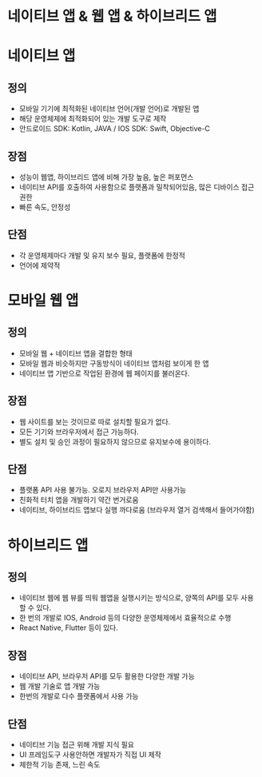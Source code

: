 # 네이티브 앱 & 웹 앱 & 하이브리드 앱

# 네이티브 앱

## 정의

- 모바일 기기에 최적화된 네이티브 언어(개발 언어)로 개발된 앱
- 해당 운영체제에 최적화되어 있는 개발 도구로 제작
- 안드로이드 SDK: Kotlin, JAVA / IOS SDK: Swift, Objective-C

## 장점

- 성능이 웹앱, 하이브리드 앱에 비해 가장 높음, 높은 퍼포먼스
- 네이티브 API를 호출하여 사용함으로 플랫폼과 밀착되어있음, 많은 디바이스 접근 권한
- 빠른 속도, 안정성

## 단점

- 각 운영체제마다 개발 및 유지 보수 필요, 플랫폼에 한정적
- 언어에 제약적

# 모바일 웹 앱

## 정의

- 모바일 웹 + 네이티브 앱을 결합한 형태
- 모바일 웹과 비슷하지만 구동방식이 네이티브 앱처럼 보이게 한 앱
- 네이티브 앱 기반으로 작업된 환경에 웹 페이지를 불러온다.

## 장점

- 웹 사이트를 보는 것이므로 따로 설치할 필요가 없다.
- 모든 기기와 브라우저에서 접근 가능하다.
- 별도 설치 및 승인 과정이 필요하지 않으므로 유지보수에 용이하다.

## 단점

- 플랫폼 API 사용 불가능. 오로지 브라우저 API만 사용가능
- 친화적 터치 앱을 개발하기 약간 번거로움
- 네이티브, 하이브리드 앱보다 실행 까다로움 (브라우저 열거 검색해서 들어가야함)

# 하이브리드 앱

## 정의

- 네이티브 웹에 웹 뷰를 띄워 웹앱을 실행시키는 방식으로, 양쪽의 API를 모두 사용할 수 있다.
- 한 번의 개발로 IOS, Android 등의 다양한 운영체제에서 효율적으로 수행
- React Native, Flutter 등이 있다.

## 장점

- 네이티브 API, 브라우저 API를 모두 활용한 다양한 개발 가능
- 웹 개발 기술로 앱 개발 가능
- 한번의 개발로 다수 플랫폼에서 사용 가능

## 단점

- 네이티브 기능 접근 위해 개발 지식 필요
- UI 프레임도구 사용안하면 개발자가 직접 UI 제작
- 제한적 기능 존재, 느린 속도
